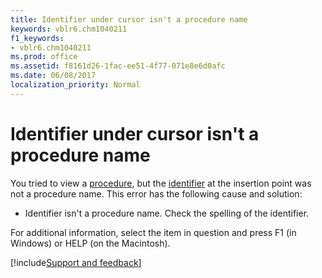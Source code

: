 ```yaml
---
title: Identifier under cursor isn't a procedure name
keywords: vblr6.chm1040211
f1_keywords:
- vblr6.chm1040211
ms.prod: office
ms.assetid: f8161d26-1fac-ee51-4f77-071e8e6d0afc
ms.date: 06/08/2017
localization_priority: Normal
---
```



# Identifier under cursor isn't a procedure name

You tried to view a [procedure](../../Glossary/vbe-glossary.md#procedure), but the [identifier](../../Glossary/vbe-glossary.md#identifier) at the insertion point was not a procedure name. This error has the following cause and solution:



- Identifier isn't a procedure name. Check the spelling of the identifier.
    

For additional information, select the item in question and press F1 (in Windows) or HELP (on the Macintosh).

[!include[Support and feedback](~/includes/feedback-boilerplate.md)]
